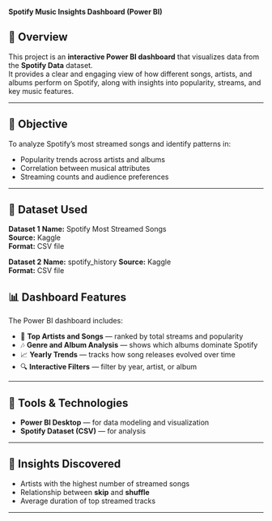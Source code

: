 **Spotify Music Insights Dashboard (Power BI)**

## 📖 Overview
This project is an **interactive Power BI dashboard** that visualizes data from the **Spotify Data** dataset.  
It provides a clear and engaging view of how different songs, artists, and albums perform on Spotify, along with insights into popularity, streams, and key music features.

---

## 🎯 Objective
To analyze Spotify’s most streamed songs and identify patterns in:
- Popularity trends across artists and albums  
- Correlation between musical attributes  
- Streaming counts and audience preferences  

---

## 🧩 Dataset Used
**Dataset 1**
**Name:** Spotify Most Streamed Songs  
**Source:** Kaggle  
**Format:** CSV file

**Dataset 2**
**Name:** spotify_history
**Source:** Kaggle  
**Format:** CSV file 


## 📊 Dashboard Features
The Power BI dashboard includes:
- 🎤 **Top Artists and Songs** — ranked by total streams and popularity  
- 🎶 **Genre and Album Analysis** — shows which albums dominate Spotify  
- 📈 **Yearly Trends** — tracks how song releases evolved over time    
- 🔍 **Interactive Filters** — filter by year, artist, or album  

---

## 🔧 Tools & Technologies
- **Power BI Desktop** — for data modeling and visualization    
- **Spotify Dataset (CSV)** — for analysis  

---

## 🧠 Insights Discovered
- Artists with the highest number of streamed songs  
- Relationship between **skip** and **shuffle**  
- Average duration of top streamed tracks   

---


